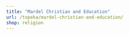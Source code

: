 ```yaml
---
title: "Mardel Christian and Education"
url: /topeka/mardel-christian-and-education/
shop: religion
---
```

